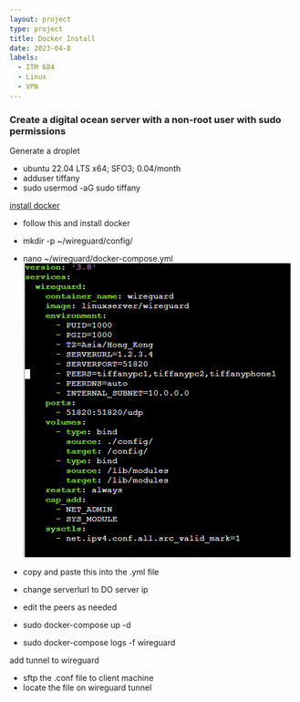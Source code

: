 ```yaml
---
layout: project
type: project
title: Docker Install
date: 2023-04-8
labels:
  - ITM 684
  - Linux
  - VPN
---
```

### Create a digital ocean server with a non-root user with sudo permissions

Generate a droplet
- ubuntu 22.04 LTS x64; SFO3; 0.04/month
- adduser tiffany
- sudo usermod -aG sudo tiffany

[install docker](https://thematrix.dev/install-docker-and-docker-compose-on-ubuntu-20-04/)
- follow this and install docker

- mkdir -p ~/wireguard/config/
- nano ~/wireguard/docker-compose.yml
![](dockerimages/docker_compose_yml.png)

- copy and paste this into the .yml file
- change serverlurl to DO server ip
- edit the peers as needed


- sudo docker-compose up -d
- sudo docker-compose logs -f wireguard

add tunnel to wireguard
- sftp the .conf file to client machine
- locate the file on wireguard tunnel
